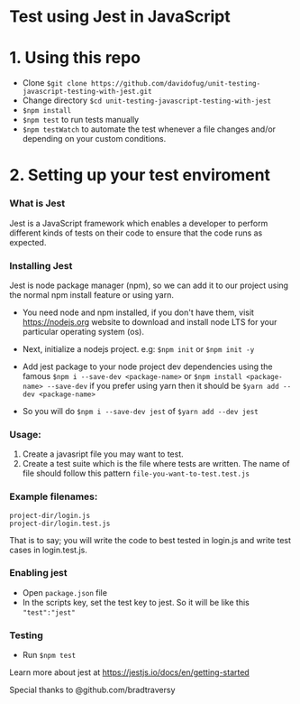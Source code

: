 # Test using Jest in JavaScript

# 1. Using this repo

- Clone `$git clone https://github.com/davidofug/unit-testing-javascript-testing-with-jest.git`
- Change directory  `$cd unit-testing-javascript-testing-with-jest`
- `$npm install`
- `$npm test` to run tests manually
- `$npm testWatch` to automate the test whenever a file changes and/or depending on your custom conditions.

# 2. Setting up your test enviroment

### What is Jest

Jest is a JavaScript framework which enables a developer to perform different kinds of tests on their code to ensure that the code runs as expected.

### Installing Jest

Jest is node package manager (npm), so we can add it to our project using the normal npm install feature or using yarn.

- You need node and npm installed, if you don't have them, visit https://nodejs.org website to download and install node LTS for your particular operating system (os).

- Next, initialize a nodejs project. e.g: `$npm init` or `$npm init -y`
- Add jest package to your node project dev dependencies using the famous `$npm i --save-dev <package-name>` or `$npm install <package-name> --save-dev` if you prefer using yarn then it should be `$yarn add --dev <package-name>`
- So you will do `$npm i --save-dev jest` of `$yarn add --dev jest`

### Usage:
1.  Create a javasript file you may want to test.
2.  Create a test suite which is the file where tests are written. The name of file should follow this pattern `file-you-want-to-test.test.js`

### Example filenames:

```
project-dir/login.js
project-dir/login.test.js
```

That is to say; you will write the code to best tested in login.js and write test cases in login.test.js.

### Enabling jest

- Open `package.json` file
- In the scripts key, set the test key to jest. So it will be like this `"test":"jest"`

### Testing

- Run `$npm test`

Learn more about jest at https://jestjs.io/docs/en/getting-started

Special thanks to @github.com/bradtraversy